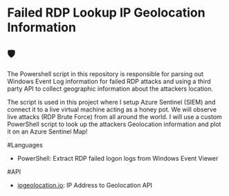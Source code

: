 # Failed RDP Lookup IP Geolocation Information

<h2>🛡️</h2>

The Powershell script in this repository is responsible for parsing out Windows Event Log information for failed RDP attacks and using a third party API to collect geographic information about the attackers location.

The script is used in this project where I setup Azure Sentinel (SIEM) and connect it to a live virtual machine acting as a honey pot. We will observe live attacks (RDP Brute Force) from all around the world. I will use a custom PowerShell script to look up the attackers Geolocation information and plot it on an Azure Sentinel Map!


#Languages
- PowerShell: Extract RDP failed logon logs from Windows Event Viewer

#API
- [ipgeolocation.io](https://ipgeolocation.io): IP Address to Geolocation API
